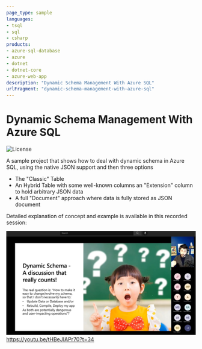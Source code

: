 ```yaml
---
page_type: sample
languages:
- tsql
- sql
- csharp
products:
- azure-sql-database
- azure
- dotnet
- dotnet-core
- azure-web-app
description: "Dynamic Schema Management With Azure SQL"
urlFragment: "dynamic-schema-management-with-azure-sql"
---
```


# Dynamic Schema Management With Azure SQL

<!-- 
Guidelines on README format: https://review.docs.microsoft.com/help/onboard/admin/samples/concepts/readme-template?branch=master

Guidance on onboarding samples to docs.microsoft.com/samples: https://review.docs.microsoft.com/help/onboard/admin/samples/process/onboarding?branch=master

Taxonomies for products and languages: https://review.docs.microsoft.com/new-hope/information-architecture/metadata/taxonomies?branch=master
-->

![License](https://img.shields.io/badge/license-MIT-green.svg)

A sample project that shows how to deal with dynamic schema in Azure SQL, using the native JSON support and then three options

- The "Classic" Table 
- An Hybrid Table with some well-known columns an "Extension" column to hold arbitrary JSON data
- A full "Document" approach where data is fully stored as JSON document

Detailed explanation of concept and example is available in this recorded session:

[![YouTube recording](./_docs/screenshot.jpg)](https://youtu.be/tHBeJIAPr70?t=34)
https://youtu.be/tHBeJIAPr70?t=34